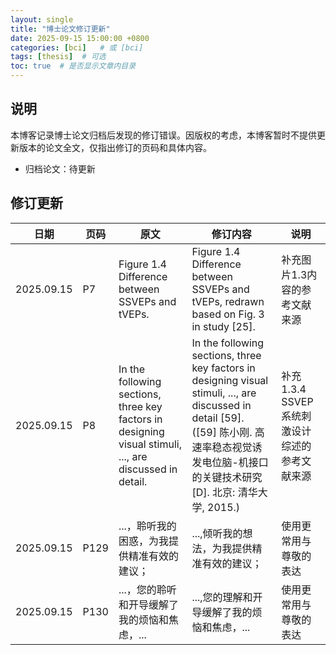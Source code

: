 ```yaml
---
layout: single
title: "博士论文修订更新"
date: 2025-09-15 15:00:00 +0800
categories: [bci]   # 或 [bci]
tags: [thesis]  # 可选
toc: true  # 是否显示文章内目录
---
```


## 说明
本博客记录博士论文归档后发现的修订错误。因版权的考虑，本博客暂时不提供更新版本的论文全文，仅指出修订的页码和具体内容。
- 归档论文：待更新 <!-- [链接]() -->

## 修订更新

| 日期 | 页码 | 原文 | 修订内容 | 说明 |
| --- | --- | -------- | -------- | ----- |
| 2025.09.15  | P7  | Figure 1.4 Difference between SSVEPs and tVEPs.  | Figure 1.4 Difference between SSVEPs and tVEPs, redrawn based on Fig. 3 in study [25].  | 补充图片1.3内容的参考文献来源 |
| 2025.09.15  | P8  | In the following sections, three key factors in designing visual stimuli, ..., are discussed in detail.  | In the following sections, three key factors in designing visual stimuli, ..., are discussed in detail [59]. ([59] 陈小刚. 高速率稳态视觉诱发电位脑-机接口的关键技术研究[D]. 北京: 清华大学, 2015.) | 补充1.3.4 SSVEP系统刺激设计综述的参考文献来源 |
|2025.09.15 | P129 | ...，聆听我的困惑，为我提供精准有效的建议； | ...,倾听我的想法，为我提供精准有效的建议；| 使用更常用与尊敬的表达 |
|2025.09.15 | P130 | ...，您的聆听和开导缓解了我的烦恼和焦虑，... | ...,您的理解和开导缓解了我的烦恼和焦虑，... | 使用更常用与尊敬的表达 |

